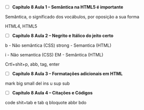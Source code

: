 - [ ] **Capítulo 8 Aula 1 – Semântica na HTML5 é importante**

Semântica, o significado dos vocábulos, por oposição a sua forma

HTML4, HTML5

- [ ] **Capítulo 8 Aula 2 – Negrito e Itálico do jeito certo**

b - Não semântica (CSS)
strong - Semantica (HTML)

i - Não semantica (CSS)
EM - Semântica (HTML)

Crtl+shit+p, abb, tag, enter

- [ ] **Capítulo 8 Aula 3 – Formatações adicionais em HTML**

mark
big
small
del
ins
u
sup
sub

- [ ] **Capítulo 8 Aula 4 – Citações e Códigos**

code
shit+tab e tab
q
bloquote
abbr
bdo
